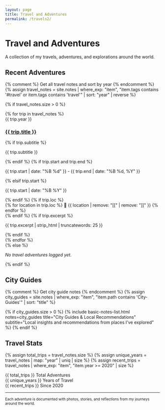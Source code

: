 ```yaml
---
layout: page
title: Travel and Adventures
permalink: /travels2/
---
```


# Travel and Adventures

A collection of my travels, adventures, and explorations around the world.

## Recent Adventures

{% comment %} Get all travel notes and sort by year {% endcomment %}
{% assign travel_notes = site.notes | where_exp: "item", "item.tags contains '#travel' or item.tags contains 'travel'" | sort: "year" | reverse %}

{% if travel_notes.size > 0 %}
<div class="travel-grid">
  {% for trip in travel_notes %}
    <div class="travel-item">
      <div class="travel-year">{{ trip.year }}</div>
      <div class="travel-content">
        <h3><a href="{{ site.baseurl }}{{ trip.url }}">{{ trip.title }}</a></h3>
        {% if trip.subtitle %}
          <p class="travel-subtitle">{{ trip.subtitle }}</p>
        {% endif %}
        {% if trip.start and trip.end %}
          <p class="travel-dates">
            {{ trip.start | date: "%B %d" }} - {{ trip.end | date: "%B %d, %Y" }}
          </p>
        {% elsif trip.start %}
          <p class="travel-dates">{{ trip.start | date: "%B %Y" }}</p>
        {% endif %}
        {% if trip.loc %}
          <div class="travel-locations">
            {% for location in trip.loc %}
              <span class="travel-location">📍 {{ location | remove: "[[" | remove: "]]" }}</span>
            {% endfor %}
          </div>
        {% endif %}
        {% if trip.excerpt %}
          <p class="travel-excerpt">{{ trip.excerpt | strip_html | truncatewords: 25 }}</p>
        {% endif %}
      </div>
    </div>
  {% endfor %}
</div>
{% else %}
<p><em>No travel adventures logged yet.</em></p>
{% endif %}

## City Guides

{% comment %} Get city guide notes {% endcomment %}
{% assign city_guides = site.notes | where_exp: "item", "item.path contains 'City-Guides'" | sort: "title" %}

{% if city_guides.size > 0 %}
{% include basic-notes-list.html 
   notes=city_guides 
   title="City Guides & Local Recommendations" 
   subtitle="Local insights and recommendations from places I've explored" %}
{% endif %}

## Travel Stats

{% assign total_trips = travel_notes.size %}
{% assign unique_years = travel_notes | map: "year" | uniq | size %}
{% assign recent_trips = travel_notes | where_exp: "item", "item.year >= 2020" | size %}

<div class="travel-stats">
  <div class="stat-item">
    <span class="stat-number">{{ total_trips }}</span>
    <span class="stat-label">Total Adventures</span>
  </div>
  <div class="stat-item">
    <span class="stat-number">{{ unique_years }}</span>
    <span class="stat-label">Years of Travel</span>
  </div>
  <div class="stat-item">
    <span class="stat-number">{{ recent_trips }}</span>
    <span class="stat-label">Since 2020</span>
  </div>
</div>

---

<small>Each adventure is documented with photos, stories, and reflections from my journeys around the world.</small>